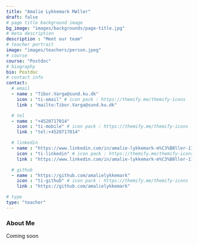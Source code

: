 ```yaml
---
title: "Amalie Lykkemark Møller"
draft: false
# page title background image
bg_image: "images/backgrounds/page-title.jpg"
# meta description
description : "Meet our team"
# teacher portrait
image: "images/teachers/person.jpeg"
# course
course: "Postdoc"
# biography
bio: Postdoc
# contact info
contact:
  # email
  - name : "Tibor.Varga@sund.ku.dk"
    icon : "ti-email" # icon pack : https://themify.me/themify-icons
    link : "mailto:Tibor.Varga@sund.ku.dk"

  # tel
  - name : "+4520717014"
    icon : "ti-mobile" # icon pack : https://themify.me/themify-icons
    link : "tel:+4520717014"

  # linkedin
  - name : "https://www.linkedin.com/in/amalie-lykkemark-m%C3%B8ller-111260b4/"
    icon : "ti-linkedin" # icon pack : https://themify.me/themify-icons
    link : "https://www.linkedin.com/in/amalie-lykkemark-m%C3%B8ller-111260b4/"

  # github
  - name : "https://github.com/amalielykkemark"
    icon : "ti-github" # icon pack : https://themify.me/themify-icons
    link : "https://github.com/amalielykkemark"

# type
type: "teacher"
---
```


### About Me

Coming soon